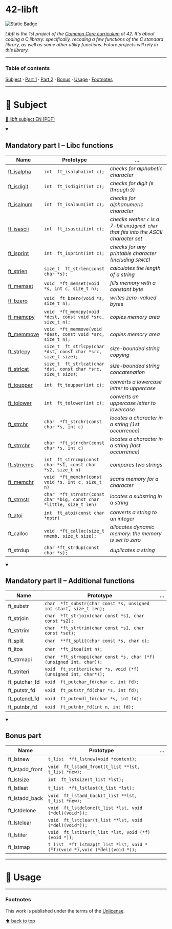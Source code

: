 # 42-libft
![Static Badge](https://img.shields.io/badge/42%20School-Rank%200-%2315bbbb)

_Libft is the 1st project of the [Common Core curriculum](https://42.fr/en/the-program/software-engineer-degree/) at 42. It's about coding a C library: specifically, recoding a few functions of the C standard library, as well as some other utility functions. Future projects will rely in this library._
___


### Table of contents
[Subject](#book-subject) · [Part 1](#mandatory-part-i--libc-functions) · [Part 2](#mandatory-part-ii--additional-functions) · [Bonus](#bonus-part) · [Usage](#compass-usage) · [Footnotes](#footnotes)

___
# :book: Subject
[:page_facing_up: libft subject EN [PDF]](https://github.com/teresa-chow/42-libft/files/13047809/en_libft_2023.pdf)

<details open>
  <summary><h2>Mandatory part I – Libc functions</h2></summary>

  Name | Prototype | ...
  --|--|--
  [ft_isalpha](https://github.com/teresa-chow/42-libft/blob/main/ft_isalpha.c) | `int  ft_isalpha(int c);` | _checks for alphabetic character_
  [ft_isdigit](https://github.com/teresa-chow/42-libft/blob/main/ft_isdigit.c) | `int  ft_isdigit(int c);` | _checks for digit (`0` through `9`)_
  [ft_isalnum](https://github.com/teresa-chow/42-libft/blob/main/ft_isalnum.c) | `int  ft_isalnum(int c);` | _checks for alphanumeric character_
  [ft_isascii](https://github.com/teresa-chow/42-libft/blob/main/ft_isascii.c) | `int  ft_isascii(int c);` | _checks wether `c` is a 7-bit `unsigned char` that fits into the ASCII character set_
  [ft_isprint](https://github.com/teresa-chow/42-libft/blob/main/ft_isprint.c) | `int  ft_isprint(int c);` | _checks for any printable character (including `SPACE`)_
  [ft_strlen](https://github.com/teresa-chow/42-libft/blob/main/ft_strlen.c) | `size_t  ft_strlen(const char *s);` | _calculates the length of a string_
  [ft_memset](https://github.com/teresa-chow/42-libft/blob/main/ft_memset.c) | `void  *ft_memset(void *s, int c, size_t n);` | _fills memory with a constant byte_
  [ft_bzero](https://github.com/teresa-chow/42-libft/blob/main/ft_bzero.c) | `void  ft_bzero(void *s, size_t n);` | _writes zero-valued bytes_
  [ft_memcpy](https://github.com/teresa-chow/42-libft/blob/main/ft_memcpy.c) | `void  *ft_memcpy(void *dest, const void *src, size_t n);` | _copies memory area_
  [ft_memmove](https://github.com/teresa-chow/42-libft/blob/main/ft_memmove.c) | `void  *ft_memmove(void *dest, const void *src, size_t n);` | _copies memory area_
  [ft_strlcpy](https://github.com/teresa-chow/42-libft/blob/main/ft_strlcpy.c) | `size_t  ft_strlcpy(char *dst, const char *src, size_t size);` | _size-bounded string copying_
  [ft_strlcat](https://github.com/teresa-chow/42-libft/blob/main/ft_strlcat.c) | `size_t  ft_strlcat(char *dst, const char *src, size_t size);` | _size-bounded string concatenation_
  [ft_toupper](https://github.com/teresa-chow/42-libft/blob/main/ft_toupper.c) | `int  ft_toupper(int c);` | _converts a lowercase letter to uppercase_
  [ft_tolower](https://github.com/teresa-chow/42-libft/blob/main/ft_tolower.c) | `int  ft_tolower(int c);` | _converts an uppercase letter to lowercase_
  [ft_strchr](https://github.com/teresa-chow/42-libft/blob/main/ft_strchr.c) | `char  *ft_strchr(const char *s, int c)` | _locates a character in a string (1st occurrence)_
  [ft_strrchr](https://github.com/teresa-chow/42-libft/blob/main/ft_strrchr.c) | `char  *ft_strrchr(const char *s, int c)` | _locates a character in a string (last occurrence)_
  [ft_strncmp](https://github.com/teresa-chow/42-libft/blob/main/ft_strncmp.c) | `int  ft_strncmp(const char *s1, const char *s2, size_t n)` | _compares two strings_
  [ft_memchr](https://github.com/teresa-chow/42-libft/blob/main/ft_memchr.c) | `void  *ft_memchr(const void *s, int c, size_t n)` | _scans memory for a character_
  [ft_strnstr](https://github.com/teresa-chow/42-libft/blob/main/ft_strnstr.c) | `char  *ft_strnstr(const char *big, const char *little, size_t len)` | _locates a substring in a string_
  [ft_atoi](https://github.com/teresa-chow/42-libft/blob/main/ft_atoi.c) | `int  ft_atoi(const char *nptr)` | _converts a string to an integer_
  ft_calloc | `void  *ft_calloc(size_t nmemb, size_t size);` | _allocates dynamic memory: the memory is set to zero_
  ft_strdup | `char *ft_strdup(const char *s);` | _duplicates a string_
</details>

<details open>
  <summary><h2>Mandatory part II – Additional functions</h2></summary>

  Name | Prototype | ...
  --|--|--
  ft_substr | `char  *ft_substr(char const *s, unsigned int start, size_t len);` |
  ft_strjoin | `char  *ft_strjoin(char const *s1, char const *s2);` |
  ft_strtrim | `char  *ft_strtrim(char const *s1, char const *set);` |
  ft_split | `char  **ft_split(char const *s, char c);` |
  ft_itoa | `char  *ft_itoa(int n);` |
  ft_strmapi | `char  *ft_strmapi(char const *s, char (*f)(unsigned int, char));` |
  ft_striteri | `void  ft_striteri(char *s, void (*f)(unsigned int, char*));` |
  ft_putchar_fd | `void  ft_putchar_fd(char c, int fd);` |
  ft_putstr_fd | `void  ft_putstr_fd(char *s, int fd);` |
  ft_putendl_fd | `void  ft_putendl_fd(char *s, int fd);` |
  ft_putnbr_fd | `void  ft_putnbr_fd(int n, int fd);` |
</details>


<details open>
  <summary><h2>Bonus part</h2></summary>

  Name | Prototype | ...
  --|--|--
  ft_lstnew | `t_list  *ft_lstnew(void *content);` |
  ft_lstadd_front | `void  ft_lstadd_front(t_list **lst, t_list *new);` |
  ft_lstsize | `int  ft_lstsize(t_list *lst);` |
  ft_lstlast | `t_list  *ft_lstlast(t_list *lst);` |
  ft_lstadd_back | `void  ft_lstadd_back(t_list **lst, t_list *new);` |
  ft_lstdelone | `void  ft_lstdelone(t_list *lst, void (*del)(void*));` |
  ft_lstclear | `void  ft_lstclear(t_list **lst, void (*del)(void*));` |
  ft_lstiter | `void  ft_lstiter(t_list *lst, void (*f)(void *));` |
  ft_lstmap | `t_list  *ft_lstmap(t_list *lst, void *(*f)(void *),void (*del)(void *));` |
</details>

___

# :compass: Usage
___
### Footnotes
This work is published under the terms of the [Unlicense](https://github.com/teresa-chow/42-libft/blob/main/LICENSE).

[⬆ back to top](#42-libft)
